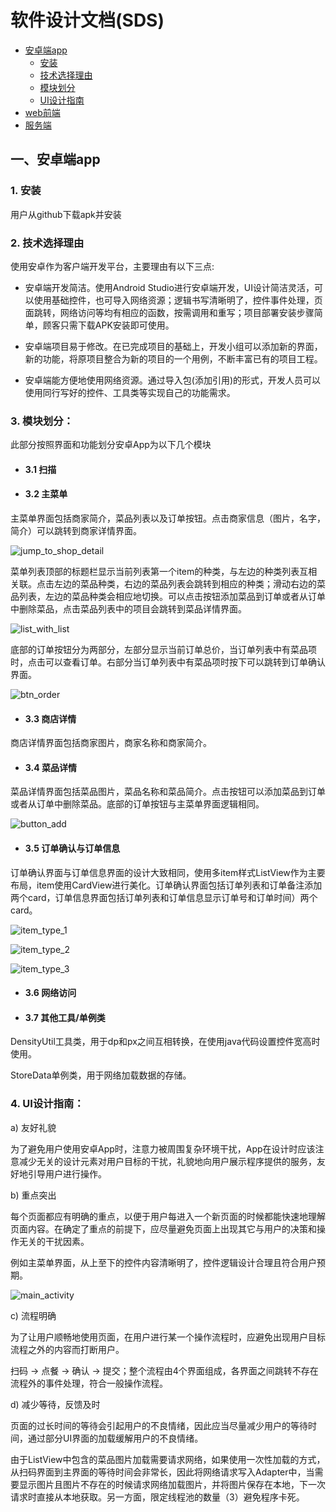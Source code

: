 # 软件设计文档(SDS)

- [安卓端app](#1)
    - [安装](#4)
    - [技术选择理由](#5)
    - [模块划分](#6)
    - [UI设计指南](#7)
- [web前端](#2)
- [服务端](#3)

<h2 id='1'> 一、安卓端app </h2>

<h3 id='4'> 1. 安装 </h3>
用户从github下载apk并安装

<h3 id='5'> 2. 技术选择理由 </h3>

使用安卓作为客户端开发平台，主要理由有以下三点:

- 安卓端开发简洁。使用Android Studio进行安卓端开发，UI设计简洁灵活，可以使用基础控件，也可导入网络资源；逻辑书写清晰明了，控件事件处理，页面跳转，网络访问等均有相应的函数，按需调用和重写；项目部署安装步骤简单，顾客只需下载APK安装即可使用。

- 安卓端项目易于修改。在已完成项目的基础上，开发小组可以添加新的界面，新的功能，将原项目整合为新的项目的一个用例，不断丰富已有的项目工程。

- 安卓端能方便地使用网络资源。通过导入包(添加引用)的形式，开发人员可以使用同行写好的控件、工具类等实现自己的功能需求。
   
<h3 id='6'> 3. 模块划分：</h3>
此部分按照界面和功能划分安卓App为以下几个模块

- <h4 id='61'> 3.1 扫描 </h4>
    
- <h4 id='62'> 3.2 主菜单 </h4>

主菜单界面包括商家简介，菜品列表以及订单按钮。点击商家信息（图片，名字，简介）可以跳转到商家详情界面。

![jump_to_shop_detail]()

菜单列表顶部的标题栏显示当前列表第一个item的种类，与左边的种类列表互相关联。点击左边的菜品种类，右边的菜品列表会跳转到相应的种类；滑动右边的菜品列表，左边的菜品种类会相应地切换。可以点击按钮添加菜品到订单或者从订单中删除菜品，点击菜品列表中的项目会跳转到菜品详情界面。

![list_with_list]()

底部的订单按钮分为两部分，左部分显示当前订单总价，当订单列表中有菜品项时，点击可以查看订单。右部分当订单列表中有菜品项时按下可以跳转到订单确认界面。

![btn_order]()

- <h4 id='63'> 3.3 商店详情 </h4>

商店详情界面包括商家图片，商家名称和商家简介。

- <h4 id='64'> 3.4 菜品详情 </h4>

菜品详情界面包括菜品图片，菜品名称和菜品简介。点击按钮可以添加菜品到订单或者从订单中删除菜品。底部的订单按钮与主菜单界面逻辑相同。

![button_add]()

- <h4 id='65'> 3.5 订单确认与订单信息 </h4>

订单确认界面与订单信息界面的设计大致相同，使用多item样式ListView作为主要布局，item使用CardView进行美化。订单确认界面包括订单列表和订单备注添加两个card，订单信息界面包括订单列表和订单信息显示订单号和订单时间）两个card。

![item_type_1]()

![item_type_2]()

![item_type_3]()

- <h4 id='66'> 3.6 网络访问 </h4>

- <h4 id='67'> 3.7 其他工具/单例类 </h4>

DensityUtil工具类，用于dp和px之间互相转换，在使用java代码设置控件宽高时使用。

StoreData单例类，用于网络加载数据的存储。

<h3 id='7'> 4. UI设计指南：</h4>
a) 友好礼貌

为了避免用户使用安卓App时，注意力被周围复杂环境干扰，App在设计时应该注意减少无关的设计元素对用户目标的干扰，礼貌地向用户展示程序提供的服务，友好地引导用户进行操作。

b) 重点突出

每个页面都应有明确的重点，以便于用户每进入一个新页面的时候都能快速地理解页面内容。在确定了重点的前提下，应尽量避免页面上出现其它与用户的决策和操作无关的干扰因素。

例如主菜单界面，从上至下的控件内容清晰明了，控件逻辑设计合理且符合用户预期。

![main_activity]()

c) 流程明确

为了让用户顺畅地使用页面，在用户进行某一个操作流程时，应避免出现用户目标流程之外的内容而打断用户。

扫码 -> 点餐 -> 确认 -> 提交；整个流程由4个界面组成，各界面之间跳转不存在流程外的事件处理，符合一般操作流程。

d) 减少等待，反馈及时

页面的过长时间的等待会引起用户的不良情绪，因此应当尽量减少用户的等待时间，通过部分UI界面的加载缓解用户的不良情绪。

由于ListView中包含的菜品图片加载需要请求网络，如果使用一次性加载的方式，从扫码界面到主界面的等待时间会非常长，因此将网络请求写入Adapter中，当需要显示图片且图片不存在的时候请求网络加载图片，并将图片保存在本地，下一次请求时直接从本地获取。另一方面，限定线程池的数量（3）避免程序卡死。
